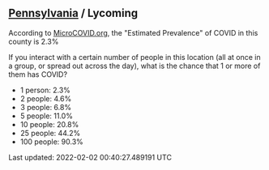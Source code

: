 
## [Pennsylvania](/united-states/pennsylvania) / Lycoming

According to [MicroCOVID.org](http://microcovid.org),
the "Estimated Prevalence" of COVID in this county is 2.3%

If you interact with a certain number of people in this location
(all at once in a group, or spread out across the day), what is the chance that
1 or more of them has COVID?

- 1 person: 2.3%
- 2 people: 4.6%
- 3 people: 6.8%
- 5 people: 11.0%
- 10 people: 20.8%
- 25 people: 44.2%
- 100 people: 90.3%

Last updated: 2022-02-02 00:40:27.489191 UTC
